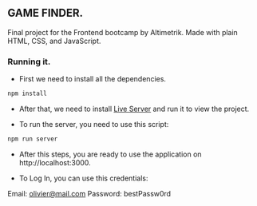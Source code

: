 ## GAME FINDER.

Final project for the Frontend bootcamp by Altimetrik. Made with plain HTML, CSS, and JavaScript.

### Running it.

- First we need to install all the dependencies.

```bash
npm install
```

- After that, we need to install [Live Server](https://marketplace.visualstudio.com/items?itemName=ritwickdey.LiveServer) and run it to view the project.

- To run the server, you need to use this script:

```bash
npm run server
```

- After this steps, you are ready to use the application on http://localhost:3000.

- To Log In, you can use this credentials: 

Email: olivier@mail.com
Password: bestPassw0rd
